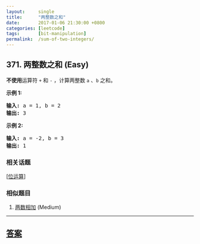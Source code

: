 ```yaml
---
layout:     single
title:      "两整数之和"
date:       2017-01-06 21:30:00 +0800
categories: [leetcode]
tags:       [bit-manipulation]
permalink:  /sum-of-two-integers/
---
```


## 371. 两整数之和 (Easy)

<p><strong>不使用</strong>运算符&nbsp;<code>+</code> 和&nbsp;<code>-</code>&nbsp;​​​​​​​，计算两整数&nbsp;​​​​​​​<code>a</code>&nbsp;、<code>b</code>&nbsp;​​​​​​​之和。</p>

<p><strong>示例 1:</strong></p>

<pre><strong>输入: </strong>a = 1, b = 2
<strong>输出: </strong>3
</pre>

<p><strong>示例 2:</strong></p>

<pre><strong>输入: </strong>a = -2, b = 3
<strong>输出: </strong>1</pre>

### 相关话题
  [[位运算](https://github.com/openset/leetcode/tree/master/tag/bit-manipulation/README.md)]

### 相似题目
  1. [两数相加](/add-two-numbers) (Medium)

---

## [答案](https://github.com/openset/leetcode/tree/master/problems/sum-of-two-integers)
